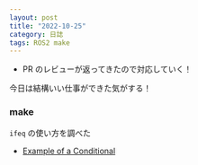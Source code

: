 ```yaml
---
layout: post
title: "2022-10-25"
category: 日誌
tags: ROS2 make
---
```


- PR のレビューが返ってきたので対応していく！

今日は結構いい仕事ができた気がする！

### make

`ifeq` の使い方を調べた

- [Example of a Conditional](https://www.gnu.org/software/make/manual/make.html#Conditional-Example)

